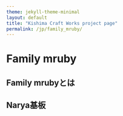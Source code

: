 ```yaml
---
theme: jekyll-theme-minimal
layout: default
title: "Kishima Craft Works project page"
permalink: /jp/family_mruby/
---
```


# Family mruby

## Family mrubyとは


## Narya基板


